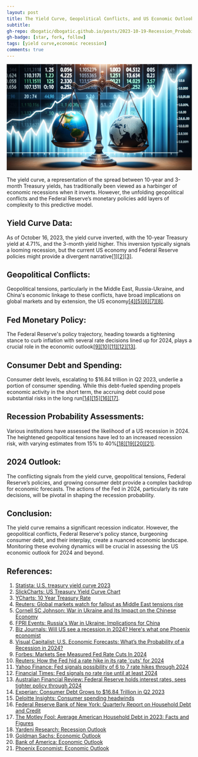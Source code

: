 ```yaml
---
layout: post
title: The Yield Curve, Geopolitical Conflicts, and US Economic Outlook Amid Federal Policies
subtitle:
gh-repo: dbogatic/dbogatic.github.io/posts/2023-10-19-Recession_Probability.md
gh-badge: [star, fork, follow]
tags: [yield curve,economic recession]
comments: true
---
```

![dalle_world](/assets/img/dalle_world.png)

The yield curve, a representation of the spread between 10-year and 3-month Treasury yields, has traditionally been viewed as a harbinger of economic recessions when it inverts. However, the unfolding geopolitical conflicts and the Federal Reserve’s monetary policies add layers of complexity to this predictive model.

## Yield Curve Data:
As of October 16, 2023, the yield curve inverted, with the 10-year Treasury yield at 4.71%, and the 3-month yield higher. This inversion typically signals a looming recession, but the current US economy and Federal Reserve policies might provide a divergent narrative[[1]](https://www.statista.com/)[[2]](https://www.slickcharts.com/)[[3]](https://ycharts.com/).

## Geopolitical Conflicts:
Geopolitical tensions, particularly in the Middle East, Russia-Ukraine, and China's economic linkage to these conflicts, have broad implications on global markets and by extension, the US economy[[4]](https://www.reuters.com/)[[5]](https://business.cornell.edu/)[[6]](https://www.fpri.org/)[[7]](https://www.bizjournals.com/)[[8]](https://advisor.visualcapitalist.com/).

## Fed Monetary Policy:
The Federal Reserve's policy trajectory, heading towards a tightening stance to curb inflation with several rate decisions lined up for 2024, plays a crucial role in the economic outlook[[9]](https://www.forbes.com/)[[10]](https://www.reuters.com/)[[11]](https://finance.yahoo.com/)[[12]](https://www.ft.com/)[[13]](https://www.afr.com/).

## Consumer Debt and Spending:
Consumer debt levels, escalating to $16.84 trillion in Q2 2023, underlie a portion of consumer spending. While this debt-fueled spending propels economic activity in the short term, the accruing debt could pose substantial risks in the long run[[14]](https://www.experian.com/)[[15]](https://www2.deloitte.com/)[[16]](https://www.newyorkfed.org/)[[17]](https://www.fool.com/).

## Recession Probability Assessments:
Various institutions have assessed the likelihood of a US recession in 2024. The heightened geopolitical tensions have led to an increased recession risk, with varying estimates from 15% to 40%[[18]](https://www.yardeni.com/)[[19]](https://www.goldmansachs.com/)[[20]](https://www.bankofamerica.com/)[[21]](https://www.phoenixeconomist.com/).

## 2024 Outlook:
The conflicting signals from the yield curve, geopolitical tensions, Federal Reserve’s policies, and growing consumer debt provide a complex backdrop for economic forecasts. The actions of the Fed in 2024, particularly its rate decisions, will be pivotal in shaping the recession probability.

## Conclusion:
The yield curve remains a significant recession indicator. However, the geopolitical conflicts, Federal Reserve's policy stance, burgeoning consumer debt, and their interplay, create a nuanced economic landscape. Monitoring these evolving dynamics will be crucial in assessing the US economic outlook for 2024 and beyond.


## References:
1. [Statista: U.S. treasury yield curve 2023](https://www.statista.com/)
2. [SlickCharts: US Treasury Yield Curve Chart](https://www.slickcharts.com/)
3. [YCharts: 10 Year Treasury Rate](https://ycharts.com/)
4. [Reuters: Global markets watch for fallout as Middle East tensions rise](https://www.reuters.com/)
5. [Cornell SC Johnson: War in Ukraine and Its Impact on the Chinese Economy](https://business.cornell.edu/)
6. [FPRI Events: Russia's War in Ukraine: Implications for China](https://www.fpri.org/)
7. [Biz Journals: Will US see a recession in 2024? Here's what one Phoenix economist](https://www.bizjournals.com/)
8. [Visual Capitalist: U.S. Economic Forecasts: What’s the Probability of a Recession in 2024?](https://advisor.visualcapitalist.com/)
9. [Forbes: Markets See Measured Fed Rate Cuts In 2024](https://www.forbes.com/)
10. [Reuters: How the Fed hid a rate hike in its rate 'cuts' for 2024](https://www.reuters.com/)
11. [Yahoo Finance: Fed signals possibility of 6 to 7 rate hikes through 2024](https://finance.yahoo.com/)
12. [Financial Times: Fed signals no rate rise until at least 2024](https://www.ft.com/)
13. [Australian Financial Review: Federal Reserve holds interest rates, sees tighter policy through 2024](https://www.afr.com/)
14. [Experian: Consumer Debt Grows to $16.84 Trillion in Q2 2023](https://www.experian.com/)
15. [Deloitte Insights: Consumer spending headwinds](https://www2.deloitte.com/)
16. [Federal Reserve Bank of New York: Quarterly Report on Household Debt and Credit](https://www.newyorkfed.org/)
17. [The Motley Fool: Average American Household Debt in 2023: Facts and Figures](https://www.fool.com/)
18. [Yardeni Research: Recession Outlook](https://www.yardeni.com/)
19. [Goldman Sachs: Economic Outlook](https://www.goldmansachs.com/)
20. [Bank of America: Economic Outlook](https://www.bankofamerica.com/)
21. [Phoenix Economist: Economic Outlook](https://www.phoenixeconomist.com/)


